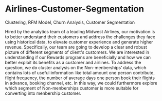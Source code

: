 # Airlines-Customer-Segmentation
Clustering, RFM Model, Churn Analysis, Customer Segmentation


Hired by the analytics team of a leading Midwest Airlines, our motivation is to better understand their customers and address the challenges they face using historical data, to elevate customer experience and generate higher revenue. Specifically, our team are going to develop a clear and robust picture of different segments of client's customers. We are interested in understanding if our Rewards programs are beneficially and how we can better exploit its benefits as a customer and airlines. To address the question, we do cluster analysis on the Non-menberships’ data, which contains lots of useful information like total amount one person contribute, flight frequency, the number of average days one person book their flights in advance, booking channel, etc. In this way, we could furthermore explore which segment of Non-menberships customer is more suitable for converting into menbership customer.
